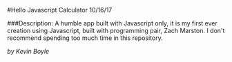 #Hello Javascript Calculator 10/16/17

###Description:
A humble app built with Javascript only, it is my first ever creation using Javascript, built with programming pair, Zach Marston.
I don't recommend spending too much time in this repository.

*by Kevin Boyle*
